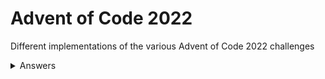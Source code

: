 # Advent of Code 2022
Different implementations of the various Advent of Code 2022 challenges

<details>
<summary>Answers</summary>
Day 1, Part 1: 71124 (C#, Python, Node.js, Go)
<br>
Day 1, Part 2: 204639 (C#)
</details>